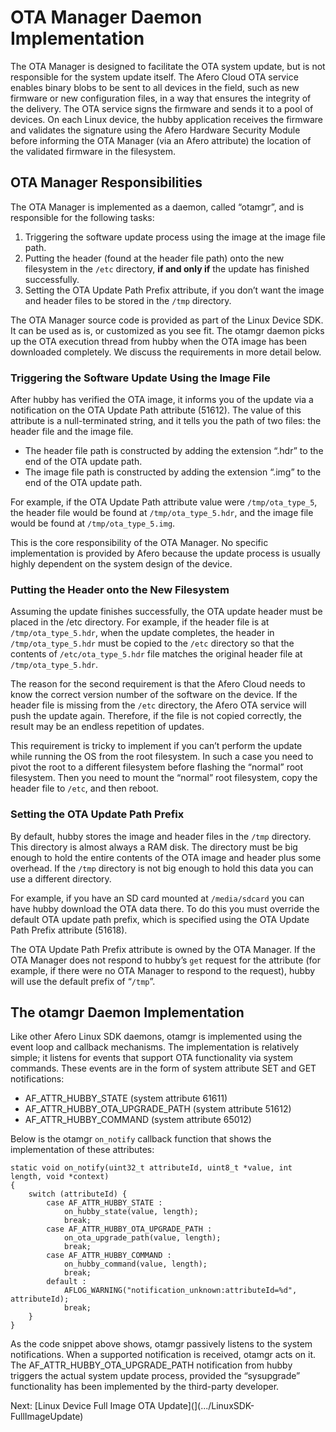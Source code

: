# OTA Manager Daemon Implementation

The OTA Manager is designed to facilitate the OTA system update, but is not responsible for the system update itself. The Afero Cloud OTA service enables binary blobs to be sent to all devices in the field, such as new firmware or new configuration files, in a way that ensures the integrity of the delivery. The OTA service signs the firmware and sends it to a pool of devices. On each Linux device, the hubby application receives the firmware and validates the signature using the Afero Hardware Security Module before informing the OTA Manager (via an Afero attribute) the location of the validated firmware in the filesystem.

## OTA Manager Responsibilities

The OTA Manager is implemented as a daemon, called “otamgr”, and is responsible for the following tasks:

1. Triggering the software update process using the image at the image file path.
2. Putting the header (found at the header file path) onto the new filesystem in the `/etc` directory, **if and only if** the update has finished successfully.
3. Setting the OTA Update Path Prefix attribute, if you don’t want the image and header files to be stored in the `/tmp` directory.

The OTA Manager source code is provided as part of the Linux Device SDK. It can be used as is, or customized as you see fit. The otamgr daemon picks up the OTA execution thread from hubby when the OTA image has been downloaded completely. We discuss the requirements in more detail below.

### Triggering the Software Update Using the Image File

After hubby has verified the OTA image, it informs you of the update via a notification on the OTA Update Path attribute (51612). The value of this attribute is a null-terminated string, and it tells you the path of two files: the header file and the image file.

- The header file path is constructed by adding the extension “.hdr” to the end of the OTA update path.
- The image file path is constructed by adding the extension “.img” to the end of the OTA update path.

For example, if the OTA Update Path attribute value were `/tmp/ota_type_5`, the header file would be found at `/tmp/ota_type_5.hdr`, and the image file would be found at `/tmp/ota_type_5.img`.

This is the core responsibility of the OTA Manager. No specific implementation is provided by Afero because the update process is usually highly dependent on the system design of the device.

### Putting the Header onto the New Filesystem

Assuming the update finishes successfully, the OTA update header must be placed in the /etc directory. For example, if the header file is at `/tmp/ota_type_5.hdr`, when the update completes, the header in `/tmp/ota_type_5.hdr` must be copied to the `/etc` directory so that the contents of `/etc/ota_type_5.hdr` file matches the original header file at `/tmp/ota_type_5.hdr`.

The reason for the second requirement is that the Afero Cloud needs to know the correct version number of the software on the device. If the header file is missing from the `/etc` directory, the Afero OTA service will push the update again. Therefore, if the file is not copied correctly, the result may be an endless repetition of updates.

This requirement is tricky to implement if you can’t perform the update while running the OS from the root filesystem. In such a case you need to pivot the root to a different filesystem before flashing the “normal” root filesystem. Then you need to mount the “normal” root filesystem, copy the header file to `/etc`, and then reboot.

### Setting the OTA Update Path Prefix

By default, hubby stores the image and header files in the `/tmp` directory. This directory is almost always a RAM disk. The directory must be big enough to hold the entire contents of the OTA image and header plus some overhead. If the `/tmp` directory is not big enough to hold this data you can use a different directory.

For example, if you have an SD card mounted at `/media/sdcard` you can have hubby download the OTA data there. To do this you must override the default OTA update path prefix, which is specified using the OTA Update Path Prefix attribute (51618).

The OTA Update Path Prefix attribute is owned by the OTA Manager. If the OTA Manager does not respond to hubby’s `get` request for the attribute (for example, if there were no OTA Manager to respond to the request), hubby will use the default prefix of “`/tmp`”.

## The otamgr Daemon Implementation

Like other Afero Linux SDK daemons, otamgr is implemented using the event loop and callback mechanisms. The implementation is relatively simple; it listens for events that support OTA functionality via system commands. These events are in the form of system attribute SET and GET notifications:

- AF_ATTR_HUBBY_STATE (system attribute 61611)
- AF_ATTR_HUBBY_OTA_UPGRADE_PATH (system attribute 51612)
- AF_ATTR_HUBBY_COMMAND (system attribute 65012)

Below is the otamgr `on_notify` callback function that shows the implementation of these attributes:

```
static void on_notify(uint32_t attributeId, uint8_t *value, int length, void *context)
{
    switch (attributeId) {
        case AF_ATTR_HUBBY_STATE :
            on_hubby_state(value, length);
            break;
        case AF_ATTR_HUBBY_OTA_UPGRADE_PATH :
            on_ota_upgrade_path(value, length);
            break;
        case AF_ATTR_HUBBY_COMMAND :
            on_hubby_command(value, length);
            break;
        default :
            AFLOG_WARNING("notification_unknown:attributeId=%d", attributeId);
            break;
    }
}
```

As the code snippet above shows, otamgr passively listens to the system notifications. When a supported notification is received, otamgr acts on it. The AF_ATTR_HUBBY_OTA_UPGRADE_PATH notification from hubby triggers the actual system update process, provided the “sysupgrade” functionality has been implemented by the third-party developer.

 Next: [Linux Device Full Image OTA Update](](.../LinuxSDK-FullImageUpdate)